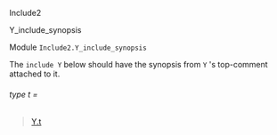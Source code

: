 Include2

Y_include_synopsis

Module `Include2.Y_include_synopsis`

The `include Y` below should have the synopsis from `Y` 's top-comment attached to it.

<a id="type-t"></a>

###### type t =

> [Y.t](Include2.Y.md#type-t)
